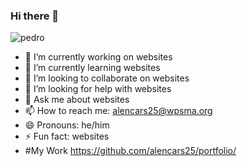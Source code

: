 ### Hi there 👋
![pedro](https://user-images.githubusercontent.com/118199944/211352602-4ada693b-f7ee-4fe9-96c2-1f68d74049ce.png)

- 🔭 I’m currently working on websites
- 🌱 I’m currently learning websites
- 👯 I’m looking to collaborate on websites
- 🤔 I’m looking for help with websites
- 💬 Ask me about websites
- 📫 How to reach me: alencars25@wpsma.org
- 😄 Pronouns: he/him
- ⚡ Fun fact: websites
- #My Work https://github.com/alencars25/portfolio/
